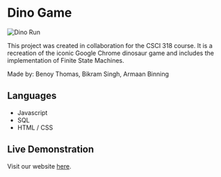 # Dino Game
![Dino Run](https://github.com/user-attachments/assets/aa8ac48e-3c93-4e3d-80cf-dabf07788028)


This project was created in collaboration for the CSCI 318 course. It is a recreation of the iconic Google Chrome dinosaur game and includes the implementation of Finite State Machines.

Made by: Benoy Thomas, Bikram Singh, Armaan Binning

## Languages
- Javascript
- SQL
- HTML / CSS

## Live Demonstration
Visit our website [here](https://csci-312-theory-of-comp.onrender.com).
